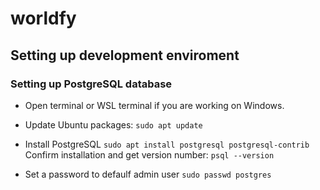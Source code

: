 # worldfy 

## Setting up development enviroment
### Setting up PostgreSQL database
* Open terminal or WSL terminal if you are working on Windows.
* Update Ubuntu packages:
    ```sudo apt update```
* Install PostgreSQL 
    ```sudo apt install postgresql postgresql-contrib```
    Confirm installation and get version number: ```psql --version```

* Set a password to defaulf admin user 
    ```sudo passwd postgres```
    